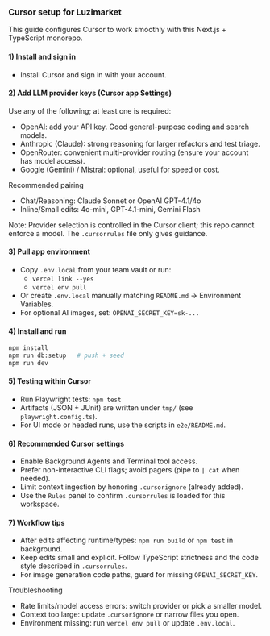 ### Cursor setup for Luzimarket

This guide configures Cursor to work smoothly with this Next.js + TypeScript monorepo.

#### 1) Install and sign in
- Install Cursor and sign in with your account.

#### 2) Add LLM provider keys (Cursor app Settings)
Use any of the following; at least one is required:
- OpenAI: add your API key. Good general-purpose coding and search models.
- Anthropic (Claude): strong reasoning for larger refactors and test triage.
- OpenRouter: convenient multi-provider routing (ensure your account has model access).
- Google (Gemini) / Mistral: optional, useful for speed or cost.

Recommended pairing
- Chat/Reasoning: Claude Sonnet or OpenAI GPT-4.1/4o
- Inline/Small edits: 4o-mini, GPT-4.1-mini, Gemini Flash

Note: Provider selection is controlled in the Cursor client; this repo cannot enforce a model. The `.cursorrules` file only gives guidance.

#### 3) Pull app environment
- Copy `.env.local` from your team vault or run:
  - `vercel link --yes`
  - `vercel env pull`
- Or create `.env.local` manually matching `README.md` → Environment Variables.
- For optional AI images, set: `OPENAI_SECRET_KEY=sk-...`

#### 4) Install and run
```bash
npm install
npm run db:setup   # push + seed
npm run dev
```

#### 5) Testing within Cursor
- Run Playwright tests: `npm test`
- Artifacts (JSON + JUnit) are written under `tmp/` (see `playwright.config.ts`).
- For UI mode or headed runs, use the scripts in `e2e/README.md`.

#### 6) Recommended Cursor settings
- Enable Background Agents and Terminal tool access.
- Prefer non-interactive CLI flags; avoid pagers (pipe to `| cat` when needed).
- Limit context ingestion by honoring `.cursorignore` (already added).
- Use the `Rules` panel to confirm `.cursorrules` is loaded for this workspace.

#### 7) Workflow tips
- After edits affecting runtime/types: `npm run build` or `npm test` in background.
- Keep edits small and explicit. Follow TypeScript strictness and the code style described in `.cursorrules`.
- For image generation code paths, guard for missing `OPENAI_SECRET_KEY`.

Troubleshooting
- Rate limits/model access errors: switch provider or pick a smaller model.
- Context too large: update `.cursorignore` or narrow files you open.
- Environment missing: run `vercel env pull` or update `.env.local`.
